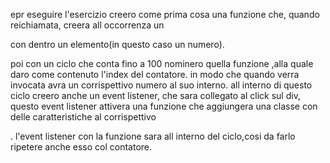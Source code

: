 epr eseguire l'esercizio creero come prima cosa una funzione che, quando reichiamata, creera all occorrenza un <div> con dentro un elemento(in questo caso un numero).

poi con un ciclo che conta fino a 100 nominero quella funzione ,alla quale daro come contenuto l'index del contatore. in modo che quando verra invocata avra un corrispettivo numero al suo interno.
all interno di questo ciclo creero anche un event listener, che sara collegato al click sul div, questo event listener attivera una funzione che aggiungera una classe con delle caratteristiche al corrispettivo <div>. l'event listener con la funzione sara all interno del ciclo,cosi da farlo ripetere anche esso col contatore.
